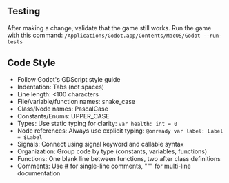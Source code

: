 ## Testing
After making a change, validate that the game still works.
Run the game with this command: `/Applications/Godot.app/Contents/MacOS/Godot --run-tests`

## Code Style
- Follow Godot's GDScript style guide
- Indentation: Tabs (not spaces)
- Line length: <100 characters
- File/variable/function names: snake_case
- Class/Node names: PascalCase
- Constants/Enums: UPPER_CASE
- Types: Use static typing for clarity: `var health: int = 0`
- Node references: Always use explicit typing: `@onready var label: Label = $Label`
- Signals: Connect using signal keyword and callable syntax
- Organization: Group code by type (constants, variables, functions)
- Functions: One blank line between functions, two after class definitions
- Comments: Use # for single-line comments, """ for multi-line documentation

